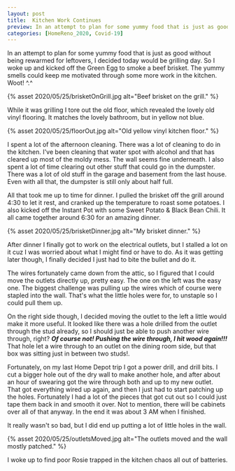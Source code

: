 ```yaml
---
layout: post
title:  Kitchen Work Continues
preview: In an attempt to plan for some yummy food that is just as good without being rewarmed for leftovers, I decided today would be grilling day. So I woke up and kicked off the Green Egg to smoke a beef brisket. The yummy smells could keep me motivated through some more work in the kitchen. Woot! ^.^  
categories: [HomeReno_2020, Covid-19]
---
```


In an attempt to plan for some yummy food that is just as good without being rewarmed for leftovers, I decided today would be grilling day. So I woke up and kicked off the Green Egg to smoke a beef brisket. The yummy smells could keep me motivated through some more work in the kitchen. Woot! ^.^ 

{% asset 2020/05/25/brisketOnGrill.jpg alt="Beef brisket on the grill." %}

While it was grilling I tore out the old floor, which revealed the lovely old vinyl flooring. It matches the lovely bathroom, but in yellow not blue. 

{% asset 2020/05/25/floorOut.jpg alt="Old yellow vinyl kitchen floor." %}

I spent a lot of the afternoon cleaning. There was a lot of cleaning to do in the kitchen. I've been cleaning that water spot with alcohol and that has cleared up most of the moldy mess. The wall seems fine underneath. I also spent a lot of time clearing out other stuff that could go in the dumpster. There was a lot of old stuff in the garage and basement from the last house. Even with all that, the dumpster is still only about half full. 

All that took me up to time for dinner. I pulled the brisket off the grill around 4:30 to let it rest, and cranked up the temperature to roast some potatoes. I also kicked off the Instant Pot with some Sweet Potato & Black Bean Chili. It all came together around 6:30 for an amazing dinner. 

{% asset 2020/05/25/brisketDinner.jpg alt="My brisket dinner." %}

After dinner I finally got to work on the electrical outlets, but I stalled a lot on it cuz I was worried about what I might find or have to do. As it was getting later though, I finally decided I just had to bite the bullet and do it. 

The wires fortunately came down from the attic, so I figured that I could move the outlets directly up, pretty easy. The one on the left was the easy one. The biggest challenge was pulling up the wires which of course were stapled into the wall. That's what the little holes were for, to unstaple so I could pull them up. 

On the right side though, I decided moving the outlet to the left a little would make it more useful. It looked like there was a hole drilled from the outlet through the stud already, so I should just be able to push another wire through, right?  __*Of course not! Pushing the wire through, I hit wood again!!!*__ That hole let a wire through to an outlet on the dining room side, but that box was sitting just in between two studs!. 

Fortunately, on my last Home Depot trip I got a power drill, and drill bits. I cut a bigger hole out of the dry wall to make another hole, and after about an hour of swearing got the wire through both and up to my new outlet. That got everything wired up again, and then I just had to start patching up the holes. Fortunately I had a lot of the pieces that got cut out so I could just tape them back in and smooth it over. Not to mention, there will be cabinets over all of that anyway. In the end it was about 3 AM when I finished. 

It really wasn't so bad, but I did end up putting a lot of little holes in the wall. 

{% asset 2020/05/25/outletsMoved.jpg alt="The outlets moved and the wall mostly patched." %}

I woke up to find poor Rosie trapped in the kitchen chaos all out of batteries. 

